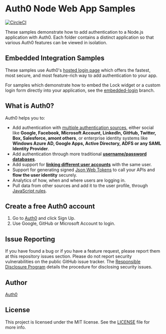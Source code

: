 # Auth0 Node Web App Samples

[![CircleCI](https://circleci.com/gh/auth0-samples/auth0-nodejs-webapp-sample.svg?style=svg)](https://circleci.com/gh/auth0-samples/auth0-nodejs-webapp-sample)

These samples demonstrate how to add authentication to a Node.js application with Auth0. Each folder contains a distinct application so that various Auth0 features can be viewed in isolation.

## Embedded Integration Samples

These samples use Auth0's [hosted login page](https://auth0.com/docs/hosted-pages/login) which offers the fastest, most secure, and most feature-rich way to add authentication to your app.

For samples which demonstrate how to embed the Lock widget or a custom login form directly into your application, see the [embedded-login](https://github.com/auth0-samples/auth0-nodejs-webapp-sample/tree/embedded-login) branch.

## What is Auth0?

Auth0 helps you to:

* Add authentication with [multiple authentication sources](https://docs.auth0.com/identityproviders), either social like **Google, Facebook, Microsoft Account, LinkedIn, GitHub, Twitter, Box, Salesforce, amont others**, or enterprise identity systems like **Windows Azure AD, Google Apps, Active Directory, ADFS or any SAML Identity Provider**.
* Add authentication through more traditional **[username/password databases](https://docs.auth0.com/mysql-connection-tutorial)**.
* Add support for **[linking different user accounts](https://docs.auth0.com/link-accounts)** with the same user.
* Support for generating signed [Json Web Tokens](https://docs.auth0.com/jwt) to call your APIs and **flow the user identity** securely.
* Analytics of how, when and where users are logging in.
* Pull data from other sources and add it to the user profile, through [JavaScript rules](https://docs.auth0.com/rules).

## Create a free Auth0 account

1. Go to [Auth0](https://auth0.com/signup) and click Sign Up.
2. Use Google, GitHub or Microsoft Account to login.

## Issue Reporting

If you have found a bug or if you have a feature request, please report them at this repository issues section. Please do not report security vulnerabilities on the public GitHub issue tracker. The [Responsible Disclosure Program](https://auth0.com/whitehat) details the procedure for disclosing security issues.

## Author

[Auth0](auth0.com)

## License

This project is licensed under the MIT license. See the [LICENSE](LICENSE.txt) file for more info.